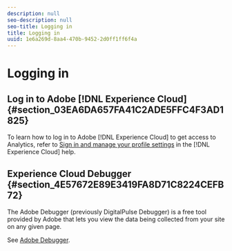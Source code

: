```yaml
---
description: null
seo-description: null
seo-title: Logging in
title: Logging in
uuid: 1e6a269d-8aa4-470b-9452-2d0ff1ff6f4a
---
```


# Logging in

## Log in to Adobe [!DNL Experience Cloud] {#section_03EA6DA657FA41C2ADE5FFC4F3AD1825}

To learn how to log in to Adobe [!DNL Experience Cloud] to get access to Analytics, refer to [Sign in and manage your profile settings](https://marketing.adobe.com/resources/help/en_US/mcloud/getting-started-experience-cloud.html) in the [!DNL Experience Cloud] help.

## Experience Cloud Debugger {#section_4E57672E89E3419FA8D71C8224CEFB72}

The Adobe Debugger (previously DigitalPulse Debugger) is a free tool provided by Adobe that lets you view the data being collected from your site on any given page.

See [Adobe Debugger](https://chrome.google.com/webstore/detail/adobe-experience-cloud-de/ocdmogmohccmeicdhlhhgepeaijenapj).
